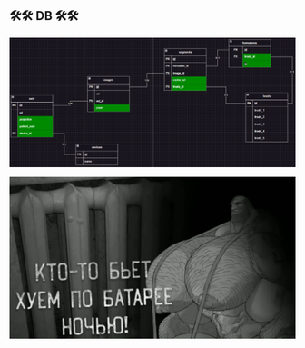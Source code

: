 ## 🛠️🛠️ DB 🛠️🛠️

![db_schema_uzi](../img/db_schema_uzi.png)

![work process](../img/work_process.png)